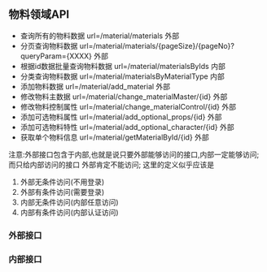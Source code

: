 ## 物料领域API ##

- 查询所有的物料数据 url=/material/materials 外部
- 分页查询物料数据 url=/material/materials/{pageSize}/{pageNo}?queryParam={XXXX} 外部
- 根据id数据批量查询物料数据 url=/material/materialsByIds 内部
- 分类查询物料数据 url=/material/materialsByMaterialType 内部
- 添加物料数据 url=/material/add_material 外部
- 修改物料主数据 url=/material/change_materialMaster/{id} 外部
- 修改物料控制属性 url=/material/change_materialControl/{id} 外部
- 添加可选物料属性 url=/material/add_optional_props/{id} 外部
- 添加可选物料特性 url=/material/add_optional_character/{id} 外部
- 获取单个物料信息 url=/material/getMaterialById/{id} 外部 

注意:外部接口包含于内部,也就是说只要外部能够访问的接口,内部一定能够访问;而只给内部访问的接口
外部肯定不能访问;
这里的定义似乎应该是
1. 外部无条件访问(不用登录)
2. 外部有条件访问(需要登录)
3. 内部无条件访问(内部任意访问)
4. 内部有条件访问(内部认证访问)

### 外部接口 ###

### 内部接口 ###